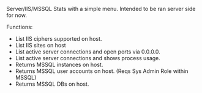 Server/IIS/MSSQL Stats with a simple menu. Intended to be ran server side for now.

Functions:

- List IIS ciphers supported on host.
- List IIS sites on host
- List active server connections and open ports via 0.0.0.0.
- List active server connections and shows process usage.
- Returns MSSQL instances on host.
- Returns MSSQL user accounts on host. (Reqs Sys Admin Role within MSSQL)
- Returns MSSQL DBs on host.
